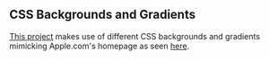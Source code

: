 ## CSS Backgrounds and Gradients
[This project](https://gferrarocamus.github.io/backgrounds-and-gradients/) makes use of different CSS backgrounds and gradients mimicking Apple.com's homepage as seen [here](https://web.archive.org/web/20140301004610/http://www.apple.com/).
